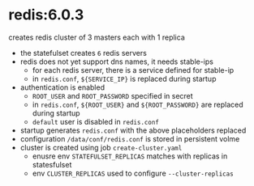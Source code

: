 # redis:6.0.3

creates redis cluster of 3 masters each with 1 replica

- the statefulset creates `6` redis servers
- redis does not yet support dns names, it needs stable-ips
  - for each redis server, there is a service defined for stable-ip
  - in `redis.conf`, `${SERVICE_IP}` is replaced during startup
- authentication is enabled
  - `ROOT_USER` and `ROOT_PASSWORD` specified in secret
  - in `redis.conf`, `${ROOT_USER}` and `${ROOT_PASSWORD}` are replaced during startup
  - `default` user is disabled in `redis.conf`
- startup generates `redis.conf` with the above placeholders replaced
- configuration `/data/conf/redis.conf` is stored in persistent volme
- cluster is created using job `create-cluster.yaml`
  - enusre env `STATEFULSET_REPLICAS` matches with replicas in statesfulset
  - env `CLUSTER_REPLICAS` used to configure `--cluster-replicas`
